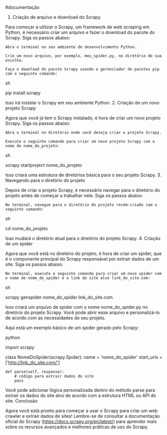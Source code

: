 #documentação

1. Criação de arquivo e download do Scrapy

Para começar a utilizar o Scrapy, um framework de web scraping em Python, é necessário criar um arquivo e fazer o download do pacote do Scrapy. Siga os passos abaixo:

    Abra o terminal no seu ambiente de desenvolvimento Python.

    Crie um novo arquivo, por exemplo, meu_spider.py, no diretório de sua escolha.

    Faça o download do pacote Scrapy usando o gerenciador de pacotes pip com o seguinte comando:

sh

pip install scrapy

Isso irá instalar o Scrapy em seu ambiente Python.
2. Criação de um novo projeto Scrapy

Agora que você já tem o Scrapy instalado, é hora de criar um novo projeto Scrapy. Siga os passos abaixo:

    Abra o terminal no diretório onde você deseja criar o projeto Scrapy.

    Execute o seguinte comando para criar um novo projeto Scrapy com o nome de nome_do_projeto:

sh

scrapy startproject nome_do_projeto

Isso criará uma estrutura de diretórios básica para o seu projeto Scrapy.
3. Navegando para o diretório do projeto

Depois de criar o projeto Scrapy, é necessário navegar para o diretório do projeto antes de começar a trabalhar nele. Siga os passos abaixo:

    No terminal, navegue para o diretório do projeto recém-criado com o seguinte comando:

sh

cd nome_do_projeto

Isso mudará o diretório atual para o diretório do projeto Scrapy.
4. Criação de um spider

Agora que você está no diretório do projeto, é hora de criar um spider, que é o componente principal do Scrapy responsável por extrair dados de um site. Siga os passos abaixo:

    No terminal, execute o seguinte comando para criar um novo spider com o nome de nome_do_spider e o link do site alvo link_do_site.com:

sh

scrapy genspider nome_do_spider link_do_site.com

Isso criará um arquivo de spider com o nome nome_do_spider.py no diretório do projeto Scrapy. Você pode abrir esse arquivo e personalizá-lo de acordo com as necessidades do seu projeto.

Aqui está um exemplo básico de um spider gerado pelo Scrapy:

python

import scrapy

class NomeDoSpider(scrapy.Spider):
    name = 'nome_do_spider'
    start_urls = ['http://link_do_site.com/']

    def parse(self, response):
        # código para extrair dados do site
        pass

Você pode adicionar lógica personalizada dentro do método parse para extrair os dados do site alvo de acordo com a estrutura HTML ou API do site.
Conclusão

Agora você está pronto para começar a usar o Scrapy para criar um web crawler e extrair dados de sites! Lembre-se de consultar a documentação oficial do Scrapy (https://docs.scrapy.org/en/latest/) para aprender mais sobre os recursos avançados e melhores práticas de uso do Scrapy.
